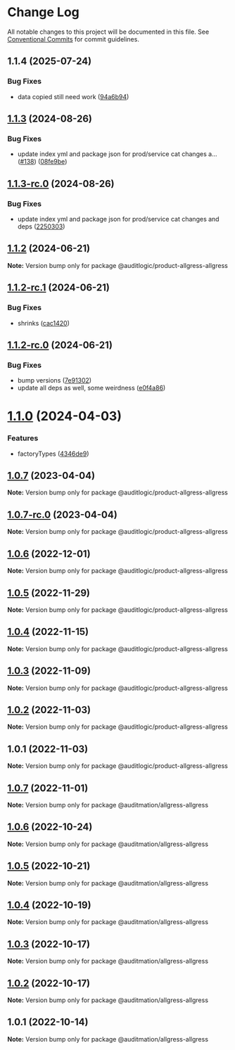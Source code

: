 # Change Log

All notable changes to this project will be documented in this file.
See [Conventional Commits](https://conventionalcommits.org) for commit guidelines.

## 1.1.4 (2025-07-24)


### Bug Fixes

* data copied still need work ([94a6b94](https://github.com/zerobias-org/product/commit/94a6b942fb0516367548599d739529536132755a))





## [1.1.3](https://github.com/auditlogic/product/compare/@auditlogic/product-allgress-allgress@1.1.2...@auditlogic/product-allgress-allgress@1.1.3) (2024-08-26)


### Bug Fixes

* update index yml and package json for prod/service cat changes a… ([#138](https://github.com/auditlogic/product/issues/138)) ([08fe9be](https://github.com/auditlogic/product/commit/08fe9beb1c8457462a19bc69caa02e6212d97e1a))





## [1.1.3-rc.0](https://github.com/auditlogic/product/compare/@auditlogic/product-allgress-allgress@1.1.2...@auditlogic/product-allgress-allgress@1.1.3-rc.0) (2024-08-26)


### Bug Fixes

* update index yml and package json for prod/service cat changes and deps ([2250303](https://github.com/auditlogic/product/commit/225030363a363608240135b7ebed386b28f01e4b))





## [1.1.2](https://github.com/auditlogic/product/compare/@auditlogic/product-allgress-allgress@1.1.2-rc.1...@auditlogic/product-allgress-allgress@1.1.2) (2024-06-21)

**Note:** Version bump only for package @auditlogic/product-allgress-allgress





## [1.1.2-rc.1](https://github.com/auditlogic/product/compare/@auditlogic/product-allgress-allgress@1.1.2-rc.0...@auditlogic/product-allgress-allgress@1.1.2-rc.1) (2024-06-21)


### Bug Fixes

* shrinks ([cac1420](https://github.com/auditlogic/product/commit/cac14200fefcd8183ab69fe89a47bd3f70f563e9))





## [1.1.2-rc.0](https://github.com/auditlogic/product/compare/@auditlogic/product-allgress-allgress@1.1.0...@auditlogic/product-allgress-allgress@1.1.2-rc.0) (2024-06-21)


### Bug Fixes

* bump versions ([7e91302](https://github.com/auditlogic/product/commit/7e913023b8b312150ed7762c32fbbe616be71de5))
* update all deps as well, some weirdness ([e0f4a86](https://github.com/auditlogic/product/commit/e0f4a864714e2d3de6bbf3da014d5312fe53be2f))





# [1.1.0](https://github.com/auditlogic/product/compare/@auditlogic/product-allgress-allgress@1.0.7...@auditlogic/product-allgress-allgress@1.1.0) (2024-04-03)


### Features

* factoryTypes ([4346de9](https://github.com/auditlogic/product/commit/4346de92693aee892fccf725338ffc7b80ab182b))





## [1.0.7](https://github.com/auditlogic/product/compare/@auditlogic/product-allgress-allgress@1.0.6...@auditlogic/product-allgress-allgress@1.0.7) (2023-04-04)

**Note:** Version bump only for package @auditlogic/product-allgress-allgress





## [1.0.7-rc.0](https://github.com/auditlogic/product/compare/@auditlogic/product-allgress-allgress@1.0.6...@auditlogic/product-allgress-allgress@1.0.7-rc.0) (2023-04-04)

**Note:** Version bump only for package @auditlogic/product-allgress-allgress





## [1.0.6](https://github.com/auditlogic/product/compare/@auditlogic/product-allgress-allgress@1.0.5...@auditlogic/product-allgress-allgress@1.0.6) (2022-12-01)

**Note:** Version bump only for package @auditlogic/product-allgress-allgress





## [1.0.5](https://github.com/auditlogic/product/compare/@auditlogic/product-allgress-allgress@1.0.4...@auditlogic/product-allgress-allgress@1.0.5) (2022-11-29)

**Note:** Version bump only for package @auditlogic/product-allgress-allgress





## [1.0.4](https://github.com/auditlogic/product/compare/@auditlogic/product-allgress-allgress@1.0.3...@auditlogic/product-allgress-allgress@1.0.4) (2022-11-15)

**Note:** Version bump only for package @auditlogic/product-allgress-allgress





## [1.0.3](https://github.com/auditlogic/product/compare/@auditlogic/product-allgress-allgress@1.0.2...@auditlogic/product-allgress-allgress@1.0.3) (2022-11-09)

**Note:** Version bump only for package @auditlogic/product-allgress-allgress





## [1.0.2](https://github.com/auditlogic/product/compare/@auditlogic/product-allgress-allgress@1.0.1...@auditlogic/product-allgress-allgress@1.0.2) (2022-11-03)

**Note:** Version bump only for package @auditlogic/product-allgress-allgress





## 1.0.1 (2022-11-03)

**Note:** Version bump only for package @auditlogic/product-allgress-allgress





## [1.0.7](https://github.com/auditmation/store-content/compare/@auditmation/allgress-allgress@1.0.6...@auditmation/allgress-allgress@1.0.7) (2022-11-01)

**Note:** Version bump only for package @auditmation/allgress-allgress





## [1.0.6](https://github.com/auditmation/store-content/compare/@auditmation/allgress-allgress@1.0.5...@auditmation/allgress-allgress@1.0.6) (2022-10-24)

**Note:** Version bump only for package @auditmation/allgress-allgress





## [1.0.5](https://github.com/auditmation/store-content/compare/@auditmation/allgress-allgress@1.0.4...@auditmation/allgress-allgress@1.0.5) (2022-10-21)

**Note:** Version bump only for package @auditmation/allgress-allgress





## [1.0.4](https://github.com/auditmation/store-content/compare/@auditmation/allgress-allgress@1.0.3...@auditmation/allgress-allgress@1.0.4) (2022-10-19)

**Note:** Version bump only for package @auditmation/allgress-allgress





## [1.0.3](https://github.com/auditmation/store-content/compare/@auditmation/allgress-allgress@1.0.2...@auditmation/allgress-allgress@1.0.3) (2022-10-17)

**Note:** Version bump only for package @auditmation/allgress-allgress





## [1.0.2](https://github.com/auditmation/store-content/compare/@auditmation/allgress-allgress@1.0.1...@auditmation/allgress-allgress@1.0.2) (2022-10-17)

**Note:** Version bump only for package @auditmation/allgress-allgress





## 1.0.1 (2022-10-14)

**Note:** Version bump only for package @auditmation/allgress-allgress
